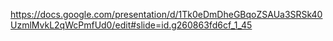 https://docs.google.com/presentation/d/1Tk0eDmDheGBqoZSAUa3SRSk40UzmlMvkL2qWcPmfUd0/edit#slide=id.g260863fd6cf_1_45
